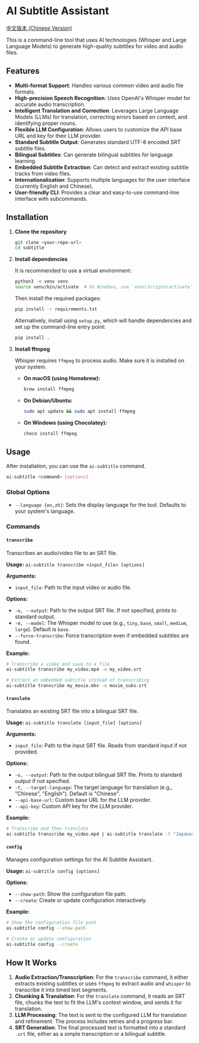 # AI Subtitle Assistant

[中文版本 (Chinese Version)](README_zh.md)

This is a command-line tool that uses AI technologies (Whisper and Large Language Models) to generate high-quality subtitles for video and audio files.

## Features

*   **Multi-format Support**: Handles various common video and audio file formats.
*   **High-precision Speech Recognition**: Uses OpenAI's Whisper model for accurate audio transcription.
*   **Intelligent Translation and Correction**: Leverages Large Language Models (LLMs) for translation, correcting errors based on context, and identifying proper nouns.
*   **Flexible LLM Configuration**: Allows users to customize the API base URL and key for their LLM provider.
*   **Standard Subtitle Output**: Generates standard UTF-8 encoded SRT subtitle files.
*   **Bilingual Subtitles**: Can generate bilingual subtitles for language learning.
*   **Embedded Subtitle Extraction**: Can detect and extract existing subtitle tracks from video files.
*   **Internationalization**: Supports multiple languages for the user interface (currently English and Chinese).
*   **User-friendly CLI**: Provides a clear and easy-to-use command-line interface with subcommands.

## Installation

1.  **Clone the repository**

    ```bash
    git clone <your-repo-url>
    cd subtitle
    ```

2.  **Install dependencies**

    It is recommended to use a virtual environment:

    ```bash
    python3 -m venv venv
    source venv/bin/activate  # On Windows, use `venv\Scripts\activate`
    ```

    Then install the required packages:

    ```bash
    pip install -r requirements.txt
    ```
    
    Alternatively, install using `setup.py`, which will handle dependencies and set up the command-line entry point:
    
    ```bash
    pip install .
    ```

3.  **Install ffmpeg**

    Whisper requires `ffmpeg` to process audio. Make sure it is installed on your system.

    *   **On macOS (using Homebrew):**
        ```bash
        brew install ffmpeg
        ```
    *   **On Debian/Ubuntu:**
        ```bash
        sudo apt update && sudo apt install ffmpeg
        ```
    *   **On Windows (using Chocolatey):**
        ```bash
        choco install ffmpeg
        ```

## Usage

After installation, you can use the `ai-subtitle` command.

```bash
ai-subtitle <command> [options]
```

### Global Options
*   `--language {en,zh}`: Sets the display language for the tool. Defaults to your system's language.

### Commands

#### `transcribe`
Transcribes an audio/video file to an SRT file.

**Usage:**
`ai-subtitle transcribe <input_file> [options]`

**Arguments:**
*   `input_file`: Path to the input video or audio file.

**Options:**
*   `-o, --output`: Path to the output SRT file. If not specified, prints to standard output.
*   `-m, --model`: The Whisper model to use (e.g., `tiny`, `base`, `small`, `medium`, `large`). Default is `base`.
*   `--force-transcribe`: Force transcription even if embedded subtitles are found.

**Example:**
```bash
# Transcribe a video and save to a file
ai-subtitle transcribe my_video.mp4 -o my_video.srt

# Extract an embedded subtitle instead of transcribing
ai-subtitle transcribe my_movie.mkv -o movie_subs.srt
```

#### `translate`
Translates an existing SRT file into a bilingual SRT file.

**Usage:**
`ai-subtitle translate [input_file] [options]`

**Arguments:**
*   `input_file`: Path to the input SRT file. Reads from standard input if not provided.

**Options:**
*   `-o, --output`: Path to the output bilingual SRT file. Prints to standard output if not specified.
*   `-t, --target-language`: The target language for translation (e.g., "Chinese", "English"). Default is "Chinese".
*   `--api-base-url`: Custom base URL for the LLM provider.
*   `--api-key`: Custom API key for the LLM provider.

**Example:**
```bash
# Transcribe and then translate
ai-subtitle transcribe my_video.mp4 | ai-subtitle translate -t "Japanese" -o bilingual.srt
```

#### `config`
Manages configuration settings for the AI Subtitle Assistant.

**Usage:**
`ai-subtitle config [options]`

**Options:**
*   `--show-path`: Show the configuration file path.
*   `--create`: Create or update configuration interactively.

**Example:**
```bash
# Show the configuration file path
ai-subtitle config --show-path

# Create or update configuration
ai-subtitle config --create
```

## How It Works

1.  **Audio Extraction/Transcription**: For the `transcribe` command, it either extracts existing subtitles or uses `ffmpeg` to extract audio and `whisper` to transcribe it into timed text segments.
2.  **Chunking & Translation**: For the `translate` command, it reads an SRT file, chunks the text to fit the LLM's context window, and sends it for translation.
3.  **LLM Processing**: The text is sent to the configured LLM for translation and refinement. The process includes retries and a progress bar.
4.  **SRT Generation**: The final processed text is formatted into a standard `.srt` file, either as a simple transcription or a bilingual subtitle.
